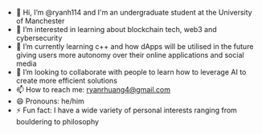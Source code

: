 - 👋 Hi, I’m @ryanh114 and I'm an undergraduate student at the University of Manchester
- 👀 I’m interested in learning about blockchain tech, web3 and cybersecurity
- 🌱 I’m currently learning c++ and how dApps will be utilised in the future giving users more autonomy over their online applications and social media
- 💞️ I’m looking to collaborate with people to learn how to leverage AI to create more efficient solutions
- 📫 How to reach me: ryanrhuang4@gmail.com
- 😄 Pronouns: he/him
- ⚡ Fun fact: I have a wide variety of personal interests ranging from bouldering to philosophy

<!---
ryanh114/ryanh114 is a ✨ special ✨ repository because its `README.md` (this file) appears on your GitHub profile.
You can click the Preview link to take a look at your changes.
--->
